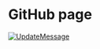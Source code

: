 # GitHub page
[![UpdateMessage](https://github.com/Yamabuki-bakery/ChangeLog/actions/workflows/main.yml/badge.svg?branch=master)](https://github.com/Yamabuki-bakery/ChangeLog/actions/workflows/main.yml)
